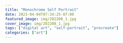 ```yaml
---
title: "Monochrome Self Portrait"
date: 2023-04-04T07:34:25-07:00
featured_image: img/202208_1.jpg 
cover_image: img/202208_1.jpg 
tags: ["digital art", "self-portrait", "procreate"]
categories: ["art"]
---
```


